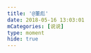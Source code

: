 ```yaml
---
title: '@董彪'
date: 2018-05-16 13:03:01
mCategories: [说说]
type: moment
hide: true
---
```


<div id="pics-20180516130301"></div>

<script src="/lib/moment/pics.js"></script>
<script>
var data = [
    {"link": "2018-05-16_000000.jpeg", "type": "shuoshuo"},
    {"link": "2018-05-16_000001.jpeg", "type": "shuoshuo"},
    {"link": "2018-05-16_000002.jpeg", "type": "shuoshuo"}
];
picsRender(data, "pics-20180516130301");
</script>
